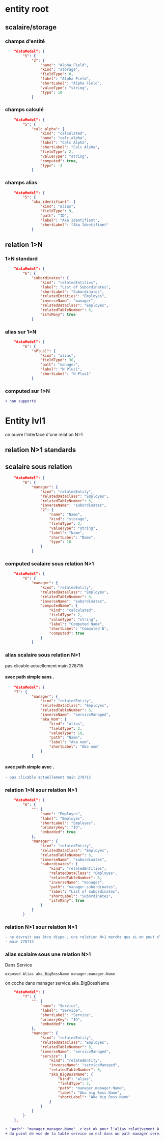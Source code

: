 # entity root

## scalaire/storage

### champs d'entité

```json
	"dataModel": {
		"5": {
			"2": {
				"name": "Alpha Field",
				"kind": "storage",
				"fieldType": 0,
				"label": "Alpha Field",
				"shortLabel": "Alpha Field",
				"valueType": "string",
				"type": 10
			}
```
  
### champs calculé
  
```json
	"dataModel": {
		"5": {
			"calc_alpha": {
				"kind": "calculated",
				"name": "calc_alpha",
				"label": "Calc Alpha",
				"shortLabel": "Calc Alpha",
				"fieldType": 2,
				"valueType": "string",
				"computed": true,
				"type": -3
			}
```

### champs alias

```json
	"dataModel": {
		"5": {
			"aka_identifiant": {
				"kind": "alias",
				"fieldType": 9,
				"path": "ID",
				"label": "Aka Identifiant",
				"shortLabel": "Aka Identifiant"
			}
```

## relation 1>N

### 1>N standard

```json
	"dataModel": {
		"6": {
			"subordinates": {
				"kind": "relatedEntities",
				"label": "List of Subordinates",
				"shortLabel": "Subordinates",
				"relatedEntities": "Employes",
				"inverseName": "manager",
				"relatedDataClass": "Employes",
				"relatedTableNumber": 6,
				"isToMany": true
			}
```

### alias sur 1>N

```json	
	"dataModel": {
		"6": {
			"nPlus1": {
				"kind": "alias",
				"fieldType": 38,
				"path": "manager",
				"label": "N Plus1",
				"shortLabel": "N Plus1"
			}
```


### computed sur 1>N

```diff
+ non supporté
```

# Entity lvl1 

on ouvre l'interface d'une relation N>1

## relation N>1 standards

## scalaire sous relation

```json
	"dataModel": {
		"6": {
			"manager": {
				"kind": "relatedEntity",
				"relatedDataClass": "Employes",
				"relatedTableNumber": 6,
				"inverseName": "subordinates",
				"2": {
					"name": "Name",
					"kind": "storage",
					"fieldType": 2,
					"valueType": "string",
					"label": "Name",
					"shortLabel": "Name",
					"type": 10
				}
			}
```

### computed scalaire sous relation N>1

```json
	"dataModel": {
		"6": {
			"manager": {
				"kind": "relatedEntity",
				"relatedDataClass": "Employes",
				"relatedTableNumber": 6,
				"inverseName": "subordinates",
				"computedName": {
					"kind": "calculated",
					"fieldType": 2,
					"valueType": "string",
					"label": "Computed Name",
					"shortLabel": "Computed N",
					"computed": true
				}
			}
```
 
### alias scalaire sous relation N>1

~~pas clicable actuellement main 278715~~

#### avec path simple sans .

```json
	"dataModel": {
	"7": {
			"manager": {
				"kind": "relatedEntity",
				"relatedDataClass": "Employes",
				"relatedTableNumber": 6,
				"inverseName": "serviceManaged",
				"aka_Nom": {
					"kind": "alias",
					"fieldType": 2,
					"valueType": 10,
					"path": "Name",
					"label": "Aka nom",
					"shortLabel": "Aka nom"
				}
			}
```


#### avec path simple avec .

```diff
- pas clicable actuellement main 278715
```



### relation 1>N sour relation N>1

```json
	"dataModel": {
		"6": {
			"": {
				"name": "Employes",
				"label": "Employes",
				"shortLabel": "Employes",
				"primaryKey": "ID",
				"embedded": true
			},
			"manager": {
				"kind": "relatedEntity",
				"relatedDataClass": "Employes",
				"relatedTableNumber": 6,
				"inverseName": "subordinates",
				"subordinates": {
					"kind": "relatedEntities",
					"relatedDataClass": "Employes",
					"relatedTableNumber": 6,
					"inverseName": "manager",
					"path": "manager.subordinates",
					"label": "List of Subordinates",
					"shortLabel": "Subordinates",
					"isToMany": true
				}
			}
		}
```

### relation N>1 sour relation N>1

```diff
- ne devrait pas être dispo , une relation N>1 marche que si on peut cliquer et prendre les champs dedans actuellement
- main 278715
```


### alias scalaire sous une relation N>1

Dans Service 
```4d
exposed Alias aka_BigBossName manager.manager.Name
```
on coche dans manager service.aka_BigBossName
```json
	"dataModel": {
		"7": {
			"": {
				"name": "Service",
				"label": "Service",
				"shortLabel": "Service",
				"primaryKey": "ID",
				"embedded": true
			},
			"manager": {
				"kind": "relatedEntity",
				"relatedDataClass": "Employes",
				"relatedTableNumber": 6,
				"inverseName": "serviceManaged",
				"service": {
					"kind": "relatedEntity",
					"inverseName": "serviceManaged",
					"relatedTableNumber": 6,
					"aka_BigBossName": {
						"kind": "alias",
						"fieldType": 2,
						"path": "manager.manager.Name",
						"label": "Aka big Boss Name",
						"shortLabel": "Aka big Boss Name"
					}
				}
			}
		}
	},
```

```diff
+ "path": "manager.manager.Name"  c'est ok pour l'alias relativement à service
+ du point de vue de la table service on est dans un path manager.service.manager.manager.Name
```

